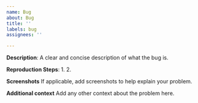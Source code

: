 ```yaml
---
name: Bug
about: Bug
title: ''
labels: bug
assignees: ''

---
```


**Description**:
A clear and concise description of what the bug is.

**Reproduction Steps**:
1. 
2. 

**Screenshots**
If applicable, add screenshots to help explain your problem.

**Additional context**
Add any other context about the problem here.
